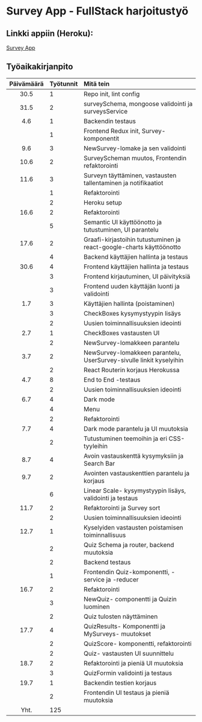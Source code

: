 # Survey App - FullStack harjoitustyö
## Linkki appiin (Heroku):  
[Survey App](https://survey-app-seeve.herokuapp.com/)
## Työaikakirjanpito

| Päivämäärä | Työtunnit | Mitä tein  |
| :---------:|:----------| :----------|
| 30.5       | 1         | Repo init, lint config |
| 31.5       | 2         | surveySchema, mongoose validointi ja surveysService |
| 4.6        | 1         | Backendin testaus |
|            | 1         | Frontend Redux init, Survey-komponentit |
| 9.6        | 3         | NewSurvey-lomake ja sen validointi  |
| 10.6       | 2         | SurveyScheman muutos, Frontendin refaktorointi  |
| 11.6       | 3         | Surveyn täyttäminen, vastausten tallentaminen ja notifikaatiot  |
|            | 1         | Refaktorointi |
|            | 2         | Heroku setup  |
| 16.6       | 2         | Refaktorointi |
|            | 5         | Semantic UI käyttöönotto ja tutustuminen, UI parantelu |
| 17.6       | 2         | Graafi-kirjastoihin tutustuminen ja react-google-charts käyttöönotto |
|            | 4         | Backend käyttäjien hallinta ja testaus  |
| 30.6       | 4         | Frontend käyttäjien hallinta ja testaus  |
|            | 3         | Frontend kirjautuminen, UI päivityksiä  |
|            | 3         | Frontend uuden käyttäjän luonti ja validointi  |
| 1.7        | 3         | Käyttäjien hallinta (poistaminen)  |
|            | 3         | CheckBoxes kysymystyypin lisäys  |
|            | 2         | Uusien toiminnallisuuksien ideointi |
| 2.7        | 1         | CheckBoxes vastausten UI  |
|            | 2         | NewSurvey-lomakkeen parantelu  |
| 3.7        | 2         | NewSurvey-lomakkeen parantelu, UserSurvey-sivulle linkit kyselyihin  |
|            | 2         | React Routerin korjaus Herokussa  |
| 4.7        | 8         | End to End -testaus  |
|            | 2         | Uusien toiminnallisuuksien ideointi |
| 6.7        | 4         | Dark mode |
|            | 4         | Menu |
|            | 2         | Refaktorointi |
| 7.7        | 4         | Dark mode parantelu ja UI muutoksia |
|            | 2         | Tutustuminen teemoihin ja eri CSS-tyyleihin |
| 8.7        | 4         | Avoin vastauskenttä kysymyksiin ja Search Bar |
| 9.7        | 2         | Avointen vastauskenttien parantelu ja korjaus |
|            | 6         | Linear Scale- kysymystyypin lisäys, validointi ja testaus |
| 11.7       | 2         | Refaktorointi ja Survey sort |
|            | 2         | Uusien toiminnallisuuksien ideointi |
| 12.7       | 1         | Kyselyiden vastausten poistamisen toiminnallisuus |
|            | 2         | Quiz Schema ja router, backend muutoksia |
|            | 2         | Backend testaus |
|            | 1         | Frontendin Quiz-komponentti, -service ja -reducer |
| 16.7       | 2         | Refaktorointi |
|            | 3         | NewQuiz- componentti ja Quizin luominen |
|            | 2         | Quiz tulosten näyttäminen |
| 17.7       | 4         | QuizResults- Komponentti ja MySurveys- muutokset |
|            | 2         | QuizScore- komponentti, refaktorointi |
|            | 2         | Quiz- vastausten UI suunnittelu |
| 18.7       | 2         | Refaktorointi ja pieniä UI muutoksia |
|            | 3         | QuizFormin validointi ja testaus |
| 19.7       | 1         | Backendin testien korjaus |
|            | 2         | Frontendin UI testaus ja pieniä muutoksia |
| Yht.       | 125       | | 
